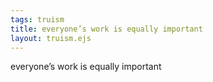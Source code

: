 ```yaml
---
tags: truism
title: everyone’s work is equally important
layout: truism.ejs
---
```


everyone’s work is equally important